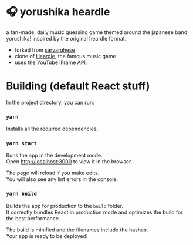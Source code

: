 # 🎧 yorushika heardle

a fan-made, daily music guessing game themed around the japanese band yorushika! inspired by the original heardle format.

* forked from [sarvarghese](https://github.com/sarvarghese) </br>
* clone of [Heardle](https://heardle.app), the famous music game <br />
* uses the YouTube iFrame API.

# Building (default React stuff)

In the project directory, you can run:

### `yarn`
Installs all the required dependencies.

### `yarn start`

Runs the app in the development mode.\
Open [http://localhost:3000](http://localhost:3000) to view it in the browser.

The page will reload if you make edits.\
You will also see any lint errors in the console.

### `yarn build`

Builds the app for production to the `build` folder.\
It correctly bundles React in production mode and optimizes the build for the best performance.

The build is minified and the filenames include the hashes.\
Your app is ready to be deployed!
